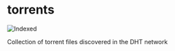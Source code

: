 torrents 
========
![Indexed](https://img.shields.io/badge/indexed-8995-blue)

Collection of torrent files discovered in the DHT network
